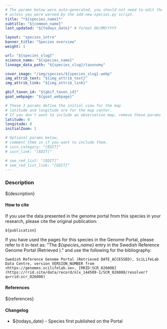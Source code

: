 ```yaml
---
# The params below were auto-generated, you should not need to edit them...
# unless you were warned by the add-new-species.py script.
title: "*${species_name}*"
subtitle: "${common_name}"
last_updated: "${todays_date}" # format DD/MM/YYYY

layout: "species_intro"
banner_title: "Species overview"
weight: 1

url: "${species_slug}"
science_name: "${species_name}"
lineage_data_path: "${species_slug}/taxonomy"

cover_image: "/img/species/${species_slug}.webp"
img_attrib_text: "${img_attrib_text}"
img_attrib_link: "${img_attrib_link}"

gbif_taxon_id: "${gbif_taxon_id}"
goat_webpage: "${goat_webpage}"

# These 3 params define the initial view for the map
# latitude and longitude are for the map center.
# If you don't want to include an observation map, remove these params
latitude: 0
longitude: 0
initialZoom: 1

# Optional params below,
# comment them in if you want to include them.
# iucn_category: "[EDIT]"
# iucn_link: "[EDIT]"

# swe_red_list: "[EDIT]"
# swe_red_list_link: "[EDIT]"
---
```


### Description

${description}


#### How to cite

If you use the data presented in the genome portal from this species in your research, please cite the original publication:

```{style=citation}
${publication}
```

If you have used the pages for this species in the Genome Portal, please refer to it in-text as: "The *${species_name}* entry in the Swedish Reference Genome Portal (Retrieved <span class="todays-date"></span>)." and use the following for the bibliography:

```{style=citation}
Swedish Reference Genome Portal (Retrieved DATE_ACCESSED), SciLifeLab Data Centre, version VERSION_NUMBER from <https://genomes.scilifelab.se>, [RRID:SCR_026008](https://rrid.site/data/record/nlx_144509-1/SCR_026008/resolver?q=rrid:scr_026008)
```

#### References

${references}


#### Changelog

- ${todays_date} - Species first published on the Portal